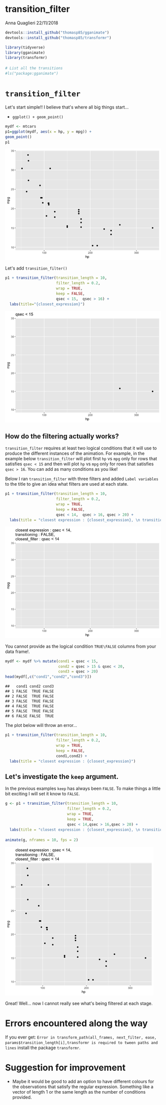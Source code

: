 transition\_filter
================
Anna Quaglieri
22/11/2018

``` r
devtools::install_github("thomasp85/gganimate")
devtools::install_github("thomasp85/transformr")
```

``` r
library(tidyverse)
library(gganimate)
library(transformr)

# List all the transitions
#ls("package:gganimate")
```

`transition_filter`
===================

Let's start simple!! I believe that's where all big things start...

-   `ggplot() + geom_point()`

``` r
mydf <- mtcars
p1=ggplot(mydf, aes(x = hp, y = mpg)) +
geom_point()
p1
```

![](transition_filter_files/figure-markdown_github/unnamed-chunk-3-1.png)

Let's add `transition_filter()`

``` r
p1 + transition_filter(transition_length = 10, 
                       filter_length = 0.2, 
                       wrap = TRUE, 
                       keep = FALSE,
                       qsec < 15,  qsec > 16) +
  labs(title="{closest_expression}")
```

![](transition_filter_files/figure-markdown_github/unnamed-chunk-4-1.gif)

How do the filtering actually works?
------------------------------------

`transition_filter` requires at least two logical conditions that it will use to produce the different instances of the animation. For example, in the example below `transition_filter` will plot first `hp` vs `mpg` only for rows that satisfies `qsec < 15` and then will plot `hp` vs `mpg` only for rows that satisfies `qsec > 16`. You can add as many conditions as you like!

Below I ran `transition_filter` with three filters and added `Label variables` to the title to give an idea what filters are used at each state.

``` r
p1 + transition_filter(transition_length = 10, 
                       filter_length = 0.2, 
                       wrap = TRUE, 
                       keep = FALSE,
                       qsec < 14,  qsec > 16, qsec > 20) + 
  labs(title = "closest expression : {closest_expression}, \n transitioning : {transitioning}, \n closest_filter : {closest_filter}")
```

![](transition_filter_files/figure-markdown_github/unnamed-chunk-5-1.gif)

You cannot provide as the logical condition `TRUE\FALSE` columns from your data frame!.

``` r
mydf <- mydf %>% mutate(cond1 = qsec < 15,
                        cond2 = qsec > 15 & qsec < 20,
                        cond3 = qsec > 20)
head(mydf[,c("cond1","cond2","cond3")])
```

    ##   cond1 cond2 cond3
    ## 1 FALSE  TRUE FALSE
    ## 2 FALSE  TRUE FALSE
    ## 3 FALSE  TRUE FALSE
    ## 4 FALSE  TRUE FALSE
    ## 5 FALSE  TRUE FALSE
    ## 6 FALSE FALSE  TRUE

The plot below will throw an error...

``` r
p1 + transition_filter(transition_length = 10, 
                       filter_length = 0.2, 
                       wrap = TRUE, 
                       keep = FALSE,
                       cond1,cond2) + 
  labs(title = "closest expression : {closest_expression}")
```

Let's investigate the `keep` argument.
--------------------------------------

In the previous examples `keep` has always been `FALSE`. To make things a little bit exciting I will set it know to `FALSE`.

``` r
g <- p1 + transition_filter(transition_length = 10, 
                            filter_length = 0.2, 
                            wrap = TRUE, 
                            keep = TRUE,
                            qsec < 14,qsec > 16,qsec > 20) + 
  labs(title = "closest expression : {closest_expression}, \n transitioning : {transitioning}, \n closest_filter : {closest_filter}")

animate(g, nframes = 10, fps = 2)
```

![](transition_filter_files/figure-markdown_github/unnamed-chunk-8-1.gif)

Great! Well... now I cannot really see what's being filtered at each stage.

Errors encountered along the way
================================

If you ever get: `Error in transform_path(all_frames, next_filter, ease, params$transition_length[i],transformr is required to tween paths and lines` install the package `transformr`.

Suggestion for improvement
==========================

-   Maybe it would be good to add an option to have different colours for the observations that satisfy the regular expression. Something like a vector of length 1 or the same length as the number of conditions provided.
